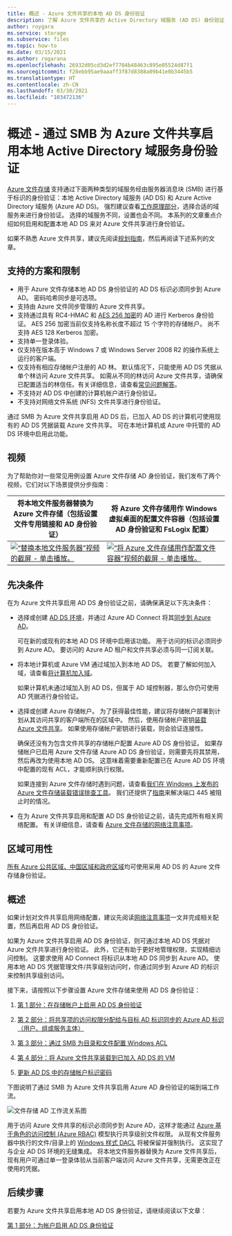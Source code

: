 ```yaml
---
title: 概述 - Azure 文件共享的本地 AD DS 身份验证
description: 了解 Azure 文件共享的 Active Directory 域服务 (AD DS) 身份验证。 本文介绍了支持方案和可用性，并说明了在 AD DS 和 Azure Active Directory 之间权限的工作原理。
author: roygara
ms.service: storage
ms.subservice: files
ms.topic: how-to
ms.date: 03/15/2021
ms.author: rogarana
ms.openlocfilehash: 26932d05cd3d2ef7704b48463c895e05524d87f1
ms.sourcegitcommit: f28ebb95ae9aaaff3f87d8388a09b41e0b3445b5
ms.translationtype: HT
ms.contentlocale: zh-CN
ms.lasthandoff: 03/30/2021
ms.locfileid: "103472136"
---
```

# <a name="overview---on-premises-active-directory-domain-services-authentication-over-smb-for-azure-file-shares"></a>概述 - 通过 SMB 为 Azure 文件共享启用本地 Active Directory 域服务身份验证

[Azure 文件存储](storage-files-introduction.md) 支持通过下面两种类型的域服务经由服务器消息块 (SMB) 进行基于标识的身份验证：本地 Active Directory 域服务 (AD DS) 和 Azure Active Directory 域服务 (Azure AD DS)。 强烈建议查看[工作原理部分](./storage-files-active-directory-overview.md#how-it-works)，选择合适的域服务来进行身份验证。 选择的域服务不同，设置也会不同。 本系列的文章重点介绍如何启用和配置本地 AD DS 来对 Azure 文件共享进行身份验证。

如果不熟悉 Azure 文件共享，建议先阅读[规划指南](storage-files-planning.md)，然后再阅读下述系列的文章。

## <a name="supported-scenarios-and-restrictions"></a>支持的方案和限制

- 用于 Azure 文件存储本地 AD DS 身份验证的 AD DS 标识必须同步到 Azure AD。 密码哈希同步是可选项。 
- 支持由 Azure 文件同步管理的 Azure 文件共享。
- 支持通过具有 RC4-HMAC 和 [AES 256 加密](./storage-troubleshoot-windows-file-connection-problems.md#azure-files-on-premises-ad-ds-authentication-support-for-aes-256-kerberos-encryption)的 AD 进行 Kerberos 身份验证。 AES 256 加密当前仅支持名称长度不超过 15 个字符的存储帐户。 尚不支持 AES 128 Kerberos 加密。
- 支持单一登录体验。
- 仅支持在版本高于 Windows 7 或 Windows Server 2008 R2 的操作系统上运行的客户端。
- 仅支持有相应存储帐户注册的 AD 林。 默认情况下，只能使用 AD DS 凭据从单个林访问 Azure 文件共享。 如需从不同的林访问 Azure 文件共享，请确保已配置适当的林信任。有关详细信息，请查看[常见问题解答](storage-files-faq.md#ad-ds--azure-ad-ds-authentication)。
- 不支持对 AD DS 中创建的计算机帐户进行身份验证。
- 不支持对网络文件系统 (NFS) 文件共享进行身份验证。

通过 SMB 为 Azure 文件共享启用 AD DS 后，已加入 AD DS 的计算机可使用现有的 AD DS 凭据装载 Azure 文件共享。 可在本地计算机或 Azure 中托管的 AD DS 环境中启用此功能。

## <a name="videos"></a>视频

为了帮助你对一些常见用例设置 Azure 文件存储 AD 身份验证，我们发布了两个视频，它们对以下场景提供分步指南：

| 将本地文件服务器替换为 Azure 文件存储（包括设置文件专用链接和 AD 身份验证） | 将 Azure 文件存储用作 Windows 虚拟桌面的配置文件容器（包括设置 AD 身份验证和 FsLogix 配置）  |
|-|-|
| [![“替换本地文件服务器”视频的截屏 - 单击播放。](./media/storage-files-identity-auth-active-directory-enable/replace-on-prem-server-thumbnail.png)](https://www.youtube.com/watch?v=jd49W33DxkQ) | [![“将 Azure 文件存储用作配置文件容器”视频的截屏 - 单击播放。](./media/storage-files-identity-auth-active-directory-enable/files-ad-ds-fslogix-thumbnail.png)](https://www.youtube.com/watch?v=9S5A1IJqfOQ) |


## <a name="prerequisites"></a>先决条件 

在为 Azure 文件共享启用 AD DS 身份验证之前，请确保满足以下先决条件： 

- 选择或创建 [AD DS 环境](/windows-server/identity/ad-ds/get-started/virtual-dc/active-directory-domain-services-overview)，并通过 Azure AD Connect 将其[同步到 Azure AD](../../active-directory/hybrid/how-to-connect-install-roadmap.md)。 

    可在新的或现有的本地 AD DS 环境中启用该功能。 用于访问的标识必须同步到 Azure AD。 要访问的 Azure AD 租户和文件共享必须与同一订阅关联。

- 将本地计算机或 Azure VM 通过域加入到本地 AD DS。 若要了解如何加入域，请查看[将计算机加入域](/windows-server/identity/ad-fs/deployment/join-a-computer-to-a-domain)。

    如果计算机未通过域加入到 AD DS，但属于 AD 域控制器，那么你仍可使用 AD 凭据进行身份验证。

- 选择或创建 Azure 存储帐户。  为了获得最佳性能，建议将存储帐户部署到计划从其访问共享的客户端所在的区域中。 然后，使用存储帐户密钥[装载 Azure 文件共享](storage-how-to-use-files-windows.md)。 如果使用存储帐户密钥进行装载，则会验证连接性。

    确保还没有为包含文件共享的存储帐户配置 Azure AD DS 身份验证。 如果存储帐户已启用 Azure 文件存储 Azure AD DS 身份验证，则需要先将其禁用，然后再改为使用本地 AD DS。 这意味着需要重新配置已在 Azure AD DS 环境中配置的现有 ACL，才能顺利执行权限。


    如果连接到 Azure 文件存储时遇到问题，请查看[我们在 Windows 上发布的 Azure 文件存储装载错误排查工具](https://azure.microsoft.com/blog/new-troubleshooting-diagnostics-for-azure-files-mounting-errors-on-windows/)。 我们还提供了[指南](./storage-files-faq.md#on-premises-access)来解决端口 445 被阻止时的情况。 


- 在为 Azure 文件共享启用和配置 AD DS 身份验证之前，请先完成所有相关网络配置。 有关详细信息，请查看 [Azure 文件存储的网络注意事项](storage-files-networking-overview.md)。

## <a name="regional-availability"></a>区域可用性

[所有 Azure 公共区域、中国区域和政府区域](https://azure.microsoft.com/global-infrastructure/locations/)均可使用采用 AD DS 的 Azure 文件存储身份验证。

## <a name="overview"></a>概述

如果计划对文件共享启用网络配置，建议先阅读[网络注意事项](./storage-files-networking-overview.md)一文并完成相关配置，然后再启用 AD DS 身份验证。

如果为 Azure 文件共享启用 AD DS 身份验证，则可通过本地 AD DS 凭据对 Azure 文件共享进行身份验证。 此外，它还有助于更好地管理权限，实现精细访问控制。 这要求使用 AD Connect 将标识从本地 AD DS 同步到 Azure AD。 使用本地 AD DS 凭据管理文件/共享级别访问时，你通过同步到 Azure AD 的标识来控制共享级别访问。

接下来，请按照以下步骤设置 Azure 文件存储来使用 AD DS 身份验证： 

1. [第 1 部分：在存储帐户上启用 AD DS 身份验证](storage-files-identity-ad-ds-enable.md)

1. [第 2 部分：将共享项的访问权限分配给与目标 AD 标识同步的 Azure AD 标识（用户、组或服务主体）](storage-files-identity-ad-ds-assign-permissions.md)

1. [第 3 部分：通过 SMB 为目录和文件配置 Windows ACL](storage-files-identity-ad-ds-configure-permissions.md)
 
1. [第 4 部分：将 Azure 文件共享装载到已加入 AD DS 的 VM](storage-files-identity-ad-ds-mount-file-share.md)

1. [更新 AD DS 中的存储帐户标识密码](storage-files-identity-ad-ds-update-password.md)

下图说明了通过 SMB 为 Azure 文件共享启用 Azure AD 身份验证的端到端工作流。 

![文件存储 AD 工作流关系图](media/storage-files-active-directory-domain-services-enable/diagram-files-ad.png)

用于访问 Azure 文件共享的标识必须同步到 Azure AD，这样才能通过 [Azure 基于角色的访问控制 (Azure RBAC)](../../role-based-access-control/overview.md) 模型执行共享级别文件权限。 从现有文件服务器中执行的文件/目录上的 [Windows 样式 DACL](/previous-versions/technet-magazine/cc161041(v=msdn.10)) 将被保留并强制执行。 这实现了与企业 AD DS 环境的无缝集成。 将本地文件服务器替换为 Azure 文件共享后，现有用户可通过单一登录体验从当前客户端访问 Azure 文件共享，无需更改正在使用的凭据。  

## <a name="next-steps"></a>后续步骤

若要为 Azure 文件共享启用本地 AD DS 身份验证，请继续阅读以下文章：

[第 1 部分：为帐户启用 AD DS 身份验证](storage-files-identity-ad-ds-enable.md)
